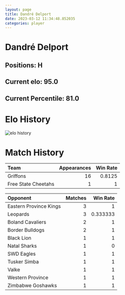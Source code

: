 ```yaml
---  
layout: page  
title: Dandré Delport  
date: 2023-03-12 11:34:48.852035  
categories: player  
---
```

# Dandré Delport

## Positions: H

## Current elo: 95.0

## Current Percentile: 81.0

# Elo History


![elo history](history_DandréDelport.png)
# Match History


| Team                |   Appearances |   Win Rate |
|:--------------------|--------------:|-----------:|
| Griffons            |            16 |     0.8125 |
| Free State Cheetahs |             1 |     1      |

| Opponent               |   Matches |   Win Rate |
|:-----------------------|----------:|-----------:|
| Eastern Province Kings |         3 |   1        |
| Leopards               |         3 |   0.333333 |
| Boland Cavaliers       |         2 |   1        |
| Border Bulldogs        |         2 |   1        |
| Black Lion             |         1 |   1        |
| Natal Sharks           |         1 |   0        |
| SWD Eagles             |         1 |   1        |
| Tusker Simba           |         1 |   1        |
| Valke                  |         1 |   1        |
| Western Province       |         1 |   1        |
| Zimbabwe Goshawks      |         1 |   1        |